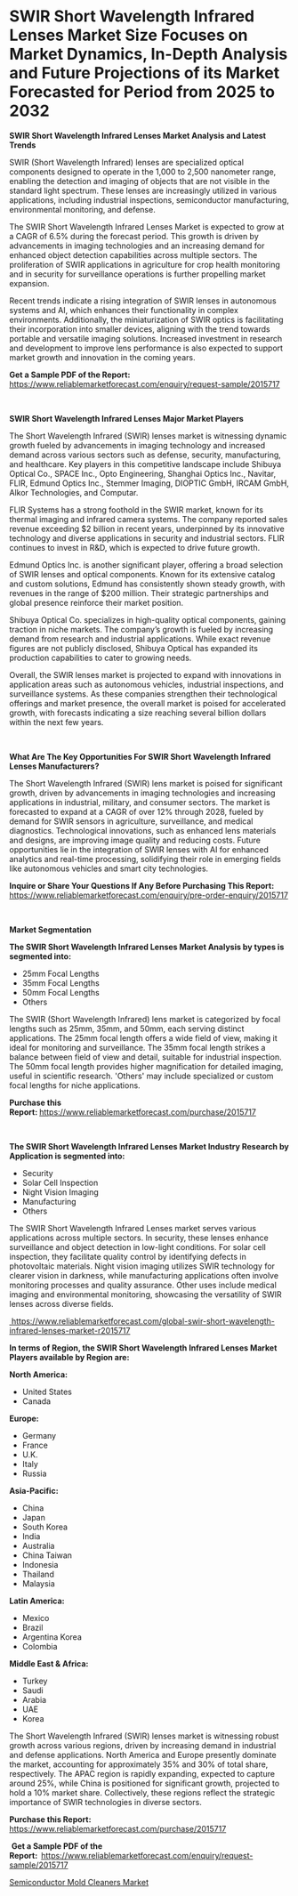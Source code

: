 <p><h1>SWIR Short Wavelength Infrared Lenses Market Size Focuses on Market Dynamics, In-Depth Analysis and Future Projections of its Market Forecasted for Period from 2025 to 2032</h1></p><p><strong>SWIR Short Wavelength Infrared Lenses Market Analysis and Latest Trends</strong></p>
<p><p>SWIR (Short Wavelength Infrared) lenses are specialized optical components designed to operate in the 1,000 to 2,500 nanometer range, enabling the detection and imaging of objects that are not visible in the standard light spectrum. These lenses are increasingly utilized in various applications, including industrial inspections, semiconductor manufacturing, environmental monitoring, and defense.</p><p>The SWIR Short Wavelength Infrared Lenses Market is expected to grow at a CAGR of 6.5% during the forecast period. This growth is driven by advancements in imaging technologies and an increasing demand for enhanced object detection capabilities across multiple sectors. The proliferation of SWIR applications in agriculture for crop health monitoring and in security for surveillance operations is further propelling market expansion. </p><p>Recent trends indicate a rising integration of SWIR lenses in autonomous systems and AI, which enhances their functionality in complex environments. Additionally, the miniaturization of SWIR optics is facilitating their incorporation into smaller devices, aligning with the trend towards portable and versatile imaging solutions. Increased investment in research and development to improve lens performance is also expected to support market growth and innovation in the coming years.</p></p>
<p><strong>Get a Sample PDF of the Report:&nbsp;</strong> <a href="https://www.reliablemarketforecast.com/enquiry/request-sample/2015717?utm_campaign=3208&utm_medium=2&utm_source=Github&utm_content=ia&utm_term=29032025&utm_id=swir-short-wavelength-infrared-lenses">https://www.reliablemarketforecast.com/enquiry/request-sample/2015717</a></p>
<p>&nbsp;</p>
<p><strong>SWIR Short Wavelength Infrared Lenses Major Market Players</strong></p>
<p><p>The Short Wavelength Infrared (SWIR) lenses market is witnessing dynamic growth fueled by advancements in imaging technology and increased demand across various sectors such as defense, security, manufacturing, and healthcare. Key players in this competitive landscape include Shibuya Optical Co., SPACE Inc., Opto Engineering, Shanghai Optics Inc., Navitar, FLIR, Edmund Optics Inc., Stemmer Imaging, DIOPTIC GmbH, IRCAM GmbH, Alkor Technologies, and Computar.</p><p>FLIR Systems has a strong foothold in the SWIR market, known for its thermal imaging and infrared camera systems. The company reported sales revenue exceeding $2 billion in recent years, underpinned by its innovative technology and diverse applications in security and industrial sectors. FLIR continues to invest in R&D, which is expected to drive future growth.</p><p>Edmund Optics Inc. is another significant player, offering a broad selection of SWIR lenses and optical components. Known for its extensive catalog and custom solutions, Edmund has consistently shown steady growth, with revenues in the range of $200 million. Their strategic partnerships and global presence reinforce their market position.</p><p>Shibuya Optical Co. specializes in high-quality optical components, gaining traction in niche markets. The company’s growth is fueled by increasing demand from research and industrial applications. While exact revenue figures are not publicly disclosed, Shibuya Optical has expanded its production capabilities to cater to growing needs.</p><p>Overall, the SWIR lenses market is projected to expand with innovations in application areas such as autonomous vehicles, industrial inspections, and surveillance systems. As these companies strengthen their technological offerings and market presence, the overall market is poised for accelerated growth, with forecasts indicating a size reaching several billion dollars within the next few years.</p></p>
<p>&nbsp;</p>
<p><strong>What Are The Key Opportunities For SWIR Short Wavelength Infrared Lenses Manufacturers?</strong></p>
<p><p>The Short Wavelength Infrared (SWIR) lens market is poised for significant growth, driven by advancements in imaging technologies and increasing applications in industrial, military, and consumer sectors. The market is forecasted to expand at a CAGR of over 12% through 2028, fueled by demand for SWIR sensors in agriculture, surveillance, and medical diagnostics. Technological innovations, such as enhanced lens materials and designs, are improving image quality and reducing costs. Future opportunities lie in the integration of SWIR lenses with AI for enhanced analytics and real-time processing, solidifying their role in emerging fields like autonomous vehicles and smart city technologies.</p></p>
<p><strong>Inquire or Share Your Questions If Any Before Purchasing This Report:</strong> <a href="https://www.reliablemarketforecast.com/enquiry/pre-order-enquiry/2015717?utm_campaign=3208&utm_medium=2&utm_source=Github&utm_content=ia&utm_term=29032025&utm_id=swir-short-wavelength-infrared-lenses">https://www.reliablemarketforecast.com/enquiry/pre-order-enquiry/2015717</a></p>
<p>&nbsp;</p>
<p><strong>Market Segmentation</strong></p>
<p><strong>The SWIR Short Wavelength Infrared Lenses Market Analysis by types is segmented into:</strong></p>
<p><ul><li>25mm Focal Lengths</li><li>35mm Focal Lengths</li><li>50mm Focal Lengths</li><li>Others</li></ul></p>
<p><p>The SWIR (Short Wavelength Infrared) lens market is categorized by focal lengths such as 25mm, 35mm, and 50mm, each serving distinct applications. The 25mm focal length offers a wide field of view, making it ideal for monitoring and surveillance. The 35mm focal length strikes a balance between field of view and detail, suitable for industrial inspection. The 50mm focal length provides higher magnification for detailed imaging, useful in scientific research. 'Others' may include specialized or custom focal lengths for niche applications.</p></p>
<p><strong>Purchase this Report:&nbsp;</strong><a href="https://www.reliablemarketforecast.com/purchase/2015717?utm_campaign=3208&utm_medium=2&utm_source=Github&utm_content=ia&utm_term=29032025&utm_id=swir-short-wavelength-infrared-lenses">https://www.reliablemarketforecast.com/purchase/2015717</a></p>
<p>&nbsp;</p>
<p><strong>The SWIR Short Wavelength Infrared Lenses Market Industry Research by Application is segmented into:</strong></p>
<p><ul><li>Security</li><li>Solar Cell Inspection</li><li>Night Vision Imaging</li><li>Manufacturing</li><li>Others</li></ul></p>
<p><p>The SWIR Short Wavelength Infrared Lenses market serves various applications across multiple sectors. In security, these lenses enhance surveillance and object detection in low-light conditions. For solar cell inspection, they facilitate quality control by identifying defects in photovoltaic materials. Night vision imaging utilizes SWIR technology for clearer vision in darkness, while manufacturing applications often involve monitoring processes and quality assurance. Other uses include medical imaging and environmental monitoring, showcasing the versatility of SWIR lenses across diverse fields.</p></p>
<p><a href="https://www.reliablemarketforecast.com/global-swir-short-wavelength-infrared-lenses-market-r2015717?utm_campaign=3208&utm_medium=2&utm_source=Github&utm_content=ia&utm_term=29032025&utm_id=swir-short-wavelength-infrared-lenses">&nbsp;https://www.reliablemarketforecast.com/global-swir-short-wavelength-infrared-lenses-market-r2015717</a></p>
<p><strong>In terms of Region, the SWIR Short Wavelength Infrared Lenses Market Players available by Region are:</strong></p>
<p>
    <p> <strong> North America: </strong>
        <ul>
            <li>United States</li>
            <li>Canada</li>
        </ul>
        </p> 
    <p> <strong> Europe: </strong>
        <ul>
            <li>Germany</li>
            <li>France</li>
            <li>U.K.</li>
            <li>Italy</li>
            <li>Russia</li>
        </ul>
        </p> 
    <p> <strong> Asia-Pacific: </strong>
        <ul>
            <li>China</li>
            <li>Japan</li>
            <li>South Korea</li>
            <li>India</li>
            <li>Australia</li>
            <li>China Taiwan</li>
            <li>Indonesia</li>
            <li>Thailand</li>
            <li>Malaysia</li>
        </ul>
        </p> 
    <p> <strong> Latin America: </strong>
        <ul>
            <li>Mexico</li>
            <li>Brazil</li>
            <li>Argentina Korea</li>
            <li>Colombia</li>
        </ul>
        </p> 
    <p> <strong> Middle East & Africa: </strong>
        <ul>
            <li>Turkey</li>
            <li>Saudi</li>
            <li>Arabia</li>
            <li>UAE</li>
            <li>Korea</li>
        </ul>
    </p>
    </p>
<p><p>The Short Wavelength Infrared (SWIR) lenses market is witnessing robust growth across various regions, driven by increasing demand in industrial and defense applications. North America and Europe presently dominate the market, accounting for approximately 35% and 30% of total share, respectively. The APAC region is rapidly expanding, expected to capture around 25%, while China is positioned for significant growth, projected to hold a 10% market share. Collectively, these regions reflect the strategic importance of SWIR technologies in diverse sectors.</p></p>
<p><strong>Purchase this Report: </strong><a href="https://www.reliablemarketforecast.com/purchase/2015717?utm_campaign=3208&utm_medium=2&utm_source=Github&utm_content=ia&utm_term=29032025&utm_id=swir-short-wavelength-infrared-lenses">https://www.reliablemarketforecast.com/purchase/2015717</a></p>
<p>&nbsp;<strong>Get a Sample PDF of the Report:&nbsp;&nbsp;</strong><a href="https://www.reliablemarketforecast.com/enquiry/request-sample/2015717?utm_campaign=3208&utm_medium=2&utm_source=Github&utm_content=ia&utm_term=29032025&utm_id=swir-short-wavelength-infrared-lenses">https://www.reliablemarketforecast.com/enquiry/request-sample/2015717</a></p>
<p><strong></strong></p>
<p><p><a href="https://github.com/shirlantosx7/Market-Research-Report-List-1/blob/main/semiconductor-mold-cleaners-market.md?utm_campaign=3208&utm_medium=2&utm_source=Github&utm_content=ia&utm_term=29032025&utm_id=swir-short-wavelength-infrared-lenses">Semiconductor Mold Cleaners Market</a></p></p>